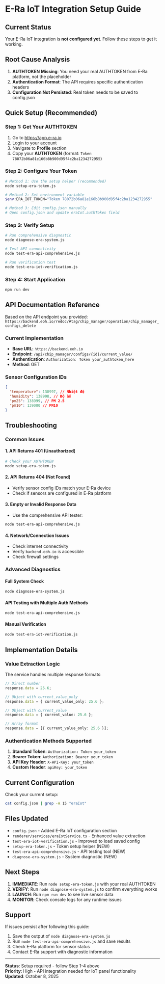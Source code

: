 # E-Ra IoT Integration Setup Guide

## Current Status

Your E-Ra IoT integration is **not configured yet**. Follow these steps to get it working.

## Root Cause Analysis

1. **AUTHTOKEN Missing**: You need your real AUTHTOKEN from E-Ra platform, not the placeholder
2. **Authentication Format**: The API requires specific authentication headers
3. **Configuration Not Persisted**: Real token needs to be saved to config.json

## Quick Setup (Recommended)

### Step 1: Get Your AUTHTOKEN

1. Go to https://app.e-ra.io
2. Login to your account
3. Navigate to **Profile** section
4. Copy your **AUTHTOKEN** (format: `Token 78072b06a81e166b8b900d95f4c2ba1234272955`)

### Step 2: Configure Your Token

```bash
# Method 1: Use the setup helper (recommended)
node setup-era-token.js

# Method 2: Set environment variable
$env:ERA_IOT_TOKEN="Token 78072b06a81e166b8b900d95f4c2ba1234272955"

# Method 3: Edit config.json manually
# Open config.json and update eraIot.authToken field
```

### Step 3: Verify Setup

```bash
# Run comprehensive diagnostic
node diagnose-era-system.js

# Test API connectivity
node test-era-api-comprehensive.js

# Run verification test
node test-era-iot-verification.js
```

### Step 4: Start Application

```bash
npm run dev
```

## API Documentation Reference

Based on the API endpoint you provided: `https://backend.eoh.io/redoc/#tag/chip_manager/operation/chip_manager_configs_delete`

### Current Implementation

- **Base URL**: `https://backend.eoh.io`
- **Endpoint**: `/api/chip_manager/configs/{id}/current_value/`
- **Authentication**: `Authorization: Token your_authtoken_here`
- **Method**: GET

### Sensor Configuration IDs

```json
{
  "temperature": 138997, // Nhiệt độ
  "humidity": 138998, // Độ ẩm
  "pm25": 138999, // PM 2.5
  "pm10": 139000 // PM10
}
```

## Troubleshooting

### Common Issues

#### 1. API Returns 401 (Unauthorized)

```bash
# Check your AUTHTOKEN
node setup-era-token.js
```

#### 2. API Returns 404 (Not Found)

- Verify sensor config IDs match your E-Ra device
- Check if sensors are configured in E-Ra platform

#### 3. Empty or Invalid Response Data

- Use the comprehensive API tester:

```bash
node test-era-api-comprehensive.js
```

#### 4. Network/Connection Issues

- Check internet connectivity
- Verify `backend.eoh.io` is accessible
- Check firewall settings

### Advanced Diagnostics

#### Full System Check

```bash
node diagnose-era-system.js
```

#### API Testing with Multiple Auth Methods

```bash
node test-era-api-comprehensive.js
```

#### Manual Verification

```bash
node test-era-iot-verification.js
```

## Implementation Details

### Value Extraction Logic

The service handles multiple response formats:

```typescript
// Direct number
response.data = 25.6;

// Object with current_value_only
response.data = { current_value_only: 25.6 };

// Object with current_value
response.data = { current_value: 25.6 };

// Array format
response.data = [{ current_value_only: 25.6 }];
```

### Authentication Methods Supported

1. **Standard Token**: `Authorization: Token your_token`
2. **Bearer Token**: `Authorization: Bearer your_token`
3. **API Key Header**: `X-API-Key: your_token`
4. **Custom Header**: `apiKey: your_token`

## Current Configuration

Check your current setup:

```bash
cat config.json | grep -A 15 "eraIot"
```

## Files Updated

- `config.json` - Added E-Ra IoT configuration section
- `renderer/services/eraIotService.ts` - Enhanced value extraction
- `test-era-iot-verification.js` - Improved to load saved config
- `setup-era-token.js` - Token setup helper (NEW)
- `test-era-api-comprehensive.js` - API testing tool (NEW)
- `diagnose-era-system.js` - System diagnostic (NEW)

## Next Steps

1. **IMMEDIATE**: Run `node setup-era-token.js` with your real AUTHTOKEN
2. **VERIFY**: Run `node diagnose-era-system.js` to confirm everything works
3. **LAUNCH**: Run `npm run dev` to see live sensor data
4. **MONITOR**: Check console logs for any runtime issues

## Support

If issues persist after following this guide:

1. Save the output of `node diagnose-era-system.js`
2. Run `node test-era-api-comprehensive.js` and save results
3. Check E-Ra platform for sensor status
4. Contact E-Ra support with diagnostic information

---

**Status**: Setup required - follow Step 1-4 above  
**Priority**: High - API integration needed for IoT panel functionality  
**Updated**: October 8, 2025
